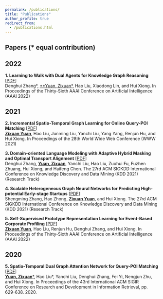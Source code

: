 ```yaml
---
permalink: /publications/
title: "Publications"
author_profile: true
redirect_from: 
  - /publications.html
---
```



<!-- You can also find my publications on <a href="https://scholar.google.com/citations?user=6U4SXnUAAAAJ&hl=en">my Google Scholar profile</a>. -->


## Papers (* equal contribution)

2022
---------
**1. Learning to Walk with Dual Agents for Knowledge Graph Reasoning** [<a href='https://arxiv.org/abs/2112.12876'>PDF</a>] <br>
Denghui Zhang\*, <ins>**Yuan, Zixuan\*</ins>, Hao Liu, Xiaodong Lin, and Hui Xiong.  In Proceedings of the Thirty-Sixth AAAI Conference on Artificial Intelligence (AAAI 2022)

2021
---------
**2. Incremental Spatio-Temporal Graph Learning for Online Query-POI Matching** [<a href='https://dl.acm.org/doi/abs/10.1145/3442381.3449810?casa_token=B8b8_rGOp9oAAAAA:DL3l8hOiyYSZyCub3raogjFgotfGwTQ8B30nWIq2jYV66F0rSBR3313GAzPvNfOJXckPn9Pjbduc'>PDF</a>] <br>
 <ins>**Zixuan Yuan**</ins>, Hao Liu, Junming Liu, Yanchi Liu, Yang Yang, Renjun Hu, and Hui Xiong. In Proceedings of the 28th World Wide Web Conference (WWW 2021)


**3. Domain-oriented Language Modeling with Adaptive Hybrid Masking and Optimal Transport Alignment** [<a href='https://dl.acm.org/doi/abs/10.1145/3447548.3467215?casa_token=vVhtjEfms0MAAAAA:zR_x1a4Ccil2l-296TCSdd0YqVFNV09bzXJlq_2ZSdOgKknefyq80ZXZqClpbzuP5rY6wgITpoQt'>PDF</a>] <br>
Denghui Zhang, <ins>**Yuan, Zixuan**</ins>, Yanchi Liu, Hao Liu, Zuohui Fu, Fuzhen Zhuang, Hui Xiong, and Haifeng Chen. The 27rd ACM SIGKDD International Conference on Knowledge Discovery and Data Mining (KDD 2021) (Research Track)

**4. Scalable Heterogeneous Graph Neural Networks for Predicting High-potential Early-stage Startups** [<a href='https://dl.acm.org/doi/abs/10.1145/3447548.3467383?casa_token=sckoE4LzrGMAAAAA:A9lF2JzD_0vp-mMo2ela7PRHKB96ueUUwynBY8iUawoMmxlVcUBWCtVYdwWqiNiFtuqBqXeVRwpD'>PDF</a>] <br>
Shengming Zhang, Hao Zhong, <ins>**Zixuan Yuan**</ins>, and Hui Xiong. The 27rd ACM SIGKDD International Conference on Knowledge Discovery and Data Mining (KDD 2021) (Research Track)

**5. Self-Supervised Prototype Representation Learning for Event-Based Corporate Profiling** [<a href='https://www.aaai.org/AAAI21Papers/AAAI-1174.YuanZ.pdf'>PDF</a>] <br>
<ins>**Zixuan Yuan**</ins>, Hao Liu, Renjun Hu, Denghui Zhang, and Hui Xiong. In Proceedings of the Thirty-Sixth AAAI Conference on Artificial Intelligence (AAAI 2022)
  
  
  
2020
---------
**5. Spatio-Temporal Dual Graph Attention Network for Query-POI Matching** [<a href='https://www.researchgate.net/publication/342215590_Spatio-Temporal_Dual_Graph_Attention_Network_for_Query-POI_Matching'>PDF</a>] <br>
<ins>**Yuan, Zixuan**\*</ins>, Hao Liu\*, Yanchi Liu, Denghui Zhang, Fei Yi, Nengjun Zhu, and Hui Xiong. In Proceedings of the 43rd International ACM SIGIR Conference on Research and Development in Information Retrieval, pp. 629-638. 2020.
